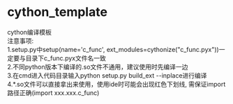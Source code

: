 # cython_template
cython编译模板</br>
注意事项:</br>
1.setup.py中setup(name='c_func', ext_modules=cythonize("c_func.pyx"))一定要与目录下c_func.pyx文件名一致</br>
2.不同python版本下编译的.so文件不通用，建议使用时先编译一边</br>
3.在cmd进入代码目录输入python setup.py build_ext --inplace进行编译</br>
4.*.so文件可以直接拿出来使用，使用ide时可能会出现红色下划线, 需保证import路径正确(import xxx.xxx.c_func)</br>
